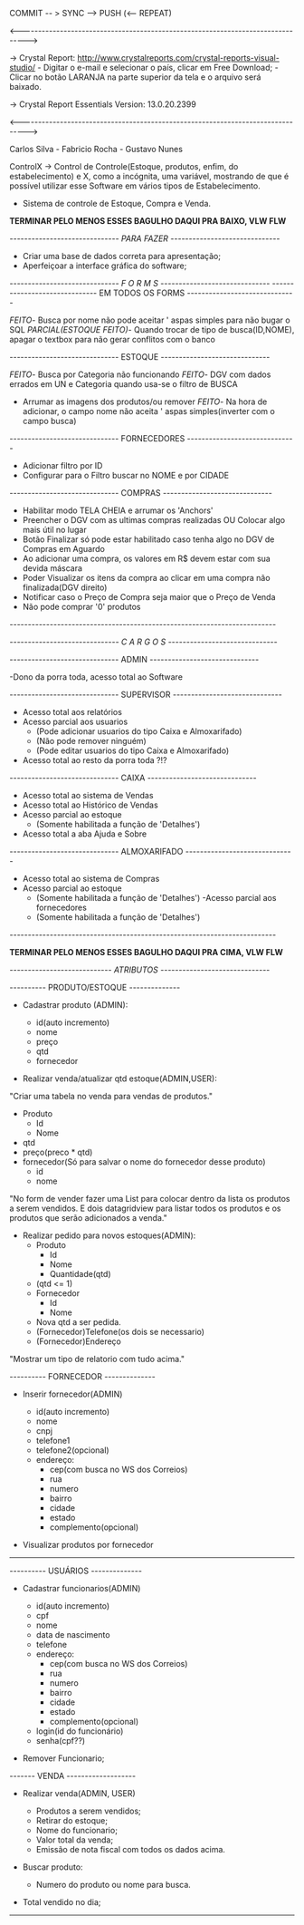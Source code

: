 COMMIT -- >  SYNC -->  PUSH (<-- REPEAT)

<-------------------------------------------------------------------------------->

 -> Crystal Report: http://www.crystalreports.com/crystal-reports-visual-studio/
      - Digitar o e-mail e selecionar o país, clicar em Free Download;
      - Clicar no botão LARANJA na parte superior da tela e o arquivo será baixado.

 -> Crystal Report Essentials Version: 13.0.20.2399

<-------------------------------------------------------------------------------->

Carlos Silva  - Fabricio Rocha - Gustavo Nunes

ControlX -> Control de Controle(Estoque, produtos, enfim, do estabelecimento) e X, como a incógnita, uma variável,
mostrando de que é possível utilizar esse Software em vários tipos de Estabelecimento.

- Sistema de controle de Estoque, Compra e Venda.

****TERMINAR PELO MENOS ESSES BAGULHO DAQUI PRA BAIXO, VLW FLW**** 


*------------------------------ PARA FAZER ------------------------------*

 - Criar uma base de dados correta para apresentação;
 - Aperfeiçoar a interface gráfica do software;

*------------------------------ F O R M S ------------------------------* 
------------------------------ EM TODOS OS FORMS ------------------------------

*FEITO*- Busca por nome não pode aceitar ' aspas simples para não bugar o SQL
*PARCIAL(ESTOQUE FEITO)*- Quando trocar de tipo de busca(ID,NOME), apagar o textbox para não gerar conflitos com o banco

------------------------------  ESTOQUE ------------------------------

*FEITO*- Busca por Categoria não funcionando
*FEITO*- DGV com dados errados em UN e Categoria quando usa-se o filtro de BUSCA
- Arrumar as imagens dos produtos/ou remover
*FEITO*- Na hora de adicionar, o campo nome não aceita ' aspas simples(inverter com o campo busca)

------------------------------ FORNECEDORES ------------------------------

  - Adicionar filtro por ID
  - Configurar para o Filtro buscar no NOME e por CIDADE

------------------------------ COMPRAS ------------------------------

  - Habilitar modo TELA CHEIA e arrumar os 'Anchors'
  - Preencher o DGV com as ultimas compras realizadas OU Colocar algo mais útil no lugar
  - Botão Finalizar só pode estar habilitado caso tenha algo no DGV de Compras em Aguardo
  - Ao adicionar uma compra, os valores em R$ devem estar com sua devida máscara
  - Poder Visualizar os itens da compra ao clicar em uma compra não finalizada(DGV direito)
  - Notificar caso o Preço de Compra seja maior que o Preço de Venda
  - Não pode comprar '0' produtos

*-------------------------------------------------------------------------*

*------------------------------ C A R G O S ------------------------------*

------------------------------ ADMIN ------------------------------

  -Dono da porra toda, acesso total ao Software

------------------------------ SUPERVISOR ------------------------------

  - Acesso total aos relatórios
  - Acesso parcial aos usuarios
	- (Pode adicionar usuarios do tipo Caixa e Almoxarifado)
	- (Não pode remover ninguém)
	- (Pode editar usuarios do tipo Caixa e Almoxarifado)
  - Acesso total ao resto da porra toda ?!?

------------------------------ CAIXA ------------------------------

  - Acesso total ao sistema de Vendas
  - Acesso total ao Histórico de Vendas
  - Acesso parcial ao estoque
	- (Somente habilitada a função de 'Detalhes')
  - Acesso total a aba Ajuda e Sobre

------------------------------ ALMOXARIFADO ------------------------------

  - Acesso total ao sistema de Compras
  - Acesso parcial ao estoque
	- (Somente habilitada a função de 'Detalhes')
  -Acesso parcial aos fornecedores
	- (Somente habilitada a função de 'Detalhes')

*-------------------------------------------------------------------------*


****TERMINAR PELO MENOS ESSES BAGULHO DAQUI PRA CIMA, VLW FLW****     


*---------------------------- ATRIBUTOS ------------------------------*

---------- PRODUTO/ESTOQUE --------------

- Cadastrar produto (ADMIN):
  - id(auto incremento)
  - nome
  - preço
  - qtd
  - fornecedor

- Realizar venda/atualizar qtd estoque(ADMIN,USER):


"Criar uma tabela no venda para vendas de produtos."
  - Produto
    - Id
    - Nome
  - qtd
  - preço(preco * qtd)
  - fornecedor(Só para salvar o nome do fornecedor desse produto)
      - id
      - nome

"No form de vender fazer uma List<Produtos> para colocar dentro da lista os produtos
  a serem vendidos. E dois datagridview para listar todos os produtos e os produtos
  que serão adicionados a venda."
  
- Realizar pedido para novos estoques(ADMIN):
  - Produto
    - Id
    - Nome
    - Quantidade(qtd)
  - (qtd <= 1)
  - Fornecedor
    - Id
    - Nome
  - Nova qtd a ser pedida.
  - (Fornecedor)Telefone(os dois se necessario)
  - (Fornecedor)Endereço
  
  
"Mostrar um tipo de relatorio com tudo acima."
  
---------- FORNECEDOR --------------

- Inserir fornecedor(ADMIN)
  - id(auto incremento)
  - nome
  - cnpj
  - telefone1
  - telefone2(opcional)
  - endereço:
    - cep(com busca no WS dos Correios)
    - rua
    - numero
    - bairro
    - cidade
    - estado
    - complemento(opcional)
    
- Visualizar produtos por fornecedor
  
---------------------------------

---------- USUÁRIOS -------------- 

- Cadastrar funcionarios(ADMIN)
  - id(auto incremento)
  - cpf
  - nome
  - data de nascimento
  - telefone
  - endereço:
    - cep(com busca no WS dos Correios)
    - rua
    - numero
    - bairro
    - cidade
    - estado
    - complemento(opcional)
  - login(id do funcionário)
  - senha(cpf??)
  
- Remover Funcionario;

------- VENDA -------------------

- Realizar venda(ADMIN, USER)
  - Produtos a serem vendidos;
  - Retirar do estoque;
  - Nome do funcionario;
  - Valor total da venda;
  - Emissão de nota fiscal com todos os dados acima.
  
- Buscar produto:
  - Numero do produto ou nome para busca.
  
- Total vendido no dia;
----------------------------------


